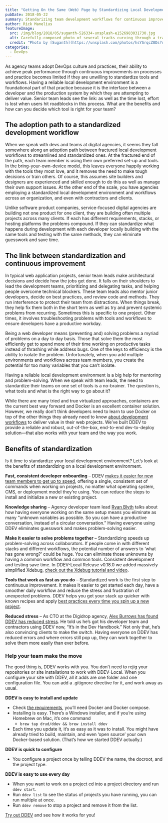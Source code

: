 ```yaml
---
title: "Getting On the Same (Web) Page by Standardizing Local Development"
pubDate: 2018-05-22
summary: Standarizing team development workflows for continuous improvement, and where DDEV can fit in.
author: Rick Manelius
featureImage:
  src: /img/blog/2018/05/suganth-526334-unsplash-e1526983031730.jpg
  alt: Carefully-composed photo of several tracks curving through a train yard, with yellow rails streaking horizontally through the frame
  credit: "Photo by [Suganth](https://unsplash.com/photos/hsYSrqcZ8Ds?utm%5Fsource=unsplash&utm%5Fmedium=referral&utm%5Fcontent=creditCopyText) on [Unsplash](https://unsplash.com/?utm%5Fsource=unsplash&utm%5Fmedium=referral&utm%5Fcontent=creditCopyText)."
categories:
  - DevOps
---
```


As agency teams adopt DevOps culture and practices, their ability to achieve peak performance through continuous improvements on processes and practice becomes limited if they are unwilling to standardize tools and workflows. Having a reliable local development environment is a foundational part of that practice because it is the interface between a developer and the production system by which they are attempting to deliver value. Senior team leads see the link: as well as the time lost, effort is lost when users hit roadblocks in this process. What are the benefits and how can you decide which tool is right for your team?

## The adoption path to a standardized development workflow

When we speak with devs and teams at digital agencies, it seems they fall somewhere along an adoption path between fractured local development workflows to streamlined and standardized ones. At the fractured end of the path, each team member is using their own preferred set-up and tools. In the bring-your-own-device model, this leaves everyone happily working with the tools they most love, and it removes the need to make tough decisions or train others. Of course, this assumes site builders and designers are experienced and skilled enough to do this as well as manage their own support issues. At the other end of the scale, you have agencies employing a standardized local development environment and workflows across an organization, and even with contractors and clients.

Unlike software product companies, service-focused digital agencies are building not one product for one client, they are building often multiple projects across many clients. If each has different requirements, stacks, or hosting platforms the problems compound. If they can standardize what happens during development with each developer locally building with the same tools and testing with the same methods, they can eliminate guesswork and save time.

## The link between standardization and continuous improvement

In typical web application projects, senior team leads make architectural decisions and decide how the jobs get done. It falls on their shoulders to lead the development teams, prioritizing and delegating tasks, and helping people overcome technical blockers. These team leads also mentor junior developers, decide on best practices, and review code and methods. They run interference to protect their team from distractions. When things break, they help fix them both in the short term as well as try and prevent systemic problems from recurring. Sometimes this is specific to one project. Other times, it involves troubleshooting problems with tools and workflows to ensure developers have a productive workday.

Being a web developer means (preventing and) solving problems a myriad of problems on a day to day basis. Those that solve them the most efficiently get to spend more of their time working on productive tasks instead of thrashing while address bugs. One of the keys to efficiency is the ability to isolate the problem. Unfortunately, when you add multiple environments and workflows across team members, you create the potential for too many variables that you can’t isolate.

Having a reliable local development environment is a big help for mentoring and problem-solving. When we speak with team leads, the need to standardize their teams on one set of tools is a no-brainer. The question is, what tools and what is the right way to go about it?

While there are many tried and true virtualized approaches, containers are the current best way forward and Docker is an excellent container solution. However, we really don’t think developers need to learn to use Docker on top of the other things they already need to know [about development workflows](https://ddev.com/ddev-live/web-development-workflows-simplified/) to deliver value in their web projects. We’ve built DDEV to provide a reliable and robust, out-of-the-box, end-to-end dev-to-deploy solution—that also works with your team and the way you work.

## Benefits of standardization

Is it time to standardize your local development environment? Let’s look at the benefits of standardizing on a local development environment.

**Fast, consistent developer onboarding** – DDEV [makes it easier for new team members to get up to speed](https://ddev.com/ddev-local/reduce-time-onboard-new-developers-ddev/), offering a single, consistent set of commands when working on projects, no matter what operating system, CMS, or deployment model they’re using. You can reduce the steps to install and initialize a new or existing project.

**Knowledge sharing** – Agency developer team lead [Ryan Blyth](https://ddev.com/ddev-local/developer-happiness-the-right-tools-for-the-job/) talks about how having everyone working on the same setup means you eliminate as many “unknown variables as possible. So you can have a productive conversation, instead of a circular conversation.” Having everyone using DDEV eliminates guesswork and makes problem-solving easier.

**Make it easier to solve problems together** – Standardizing speeds up problem-solving across collaborators. If people come in with different stacks and different workflows, the potential number of answers to ‘what has gone wrong?’ could be huge. You can eliminate those unknowns by having a common workflow and common tools. Consistent development and testing save time. In DDEV-Local Release v0.18.0 we added massively simplified Xdebug, [check out the Xdebug tutorial and video](https://ddev.com/ddev-local/ddev-local-release-v0-18-0-easier-xdebug-windows-installer-and-more/).

**Tools that work as fast as you do** – Standardized work is the first step to continuous improvement. It makes it easier to get started each day, have a smoother daily workflow and reduce the stress and frustration of unexpected problems. DDEV helps you get your stack up quicker with known recipes and apply [best practices every time you spin up a new project](https://ddev.com/ddev-local/web-development-best-practices-every-time/).

**Reduced stress** – As CTO at the Digidrop agency, [Alex Burrows has found DDEV has reduced stress](https://ddev.com/ddev-local/ddev-it-does-what-it-says-on-the-tin/). He told us he’s got his developer team and contractors using DDEV now, “It’s in the Dev Handbook.” Not only that, he’s also convincing clients to make the switch. Having everyone on DDEV has reduced errors and where errors still pop up, they can work together to solve them more easily than ever before.

### Help your team make the move

The good thing is, DDEV works with you. You don’t need to rejig your repositories or site installations to work with DDEV-Local. When you configure your site with DDEV, all it adds are one folder and one configuration file. You can add a .gitignore directive for it, and work away as usual.

**DDEV is easy to install and update**

- Check [the requirements](https://ddev.readthedocs.io/en/latest/#system-requirements), you’ll need Docker and Docker compose.
- Installing is easy. There’s a Windows installer, and if you’re using Homebrew on Mac, it’s one command
  - `brew tap drud/ddev && brew install ddev`
- Each time you update it, it’s as easy as it was to install. You might have already tried to build, maintain, and even ‘open source’ your own Docker-based solution. (That’s how we started DDEV actually.)

**DDEV is quick to configure**

- You configure a project once by telling DDEV the name, the docroot, and the project type.

**DDEV is easy to use every day**

- When you want to work on a project cd into a project directory and run `ddev start`.
- Run `ddev list` to see the status of projects you have running, you can run multiple at once.
- Run `ddev remove` to stop a project and remove it from the list.

[Try out DDEV](https://ddev.com/get-started/) and see how it works for you!
